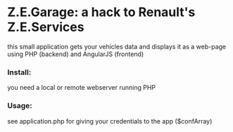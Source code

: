 Z.E.Garage: a hack to Renault's Z.E.Services
=====
this small application gets your vehicles data and displays it as a web-page using PHP (backend) and AngularJS (frontend)

### Install:
you need a local or remote webserver running PHP

### Usage:
see application.php for giving your credentials to the app ($confArray)
